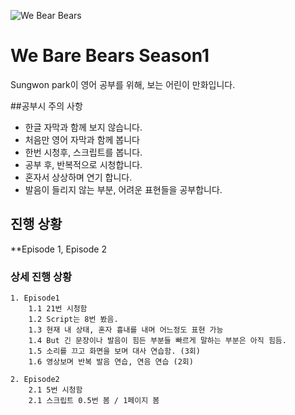 ![We Bear Bears](http://i.newsarama.com/images/i/000/152/747/i02/Bears_Logo.jpg?1439493495)
# We Bare Bears Season1
Sungwon park이 영어 공부를 위해, 보는 어린이 만화입니다.

##공부시 주의 사항

- 한글 자막과 함께 보지 않습니다.
- 처음만 영어 자막과 함께 봅니다
- 한번 시청후, 스크립트를 봅니다.
- 공부 후, 반복적으로 시청합니다.
- 혼자서 상상하며 연기 합니다.
- 발음이 들리지 않는 부분, 어려운 표현들을 공부합니다.

## 진행 상황
**Episode 1, Episode 2

### 상세 진행 상황
    1. Episode1 
        1.1 21번 시청함
        1.2 Script는 8번 봤음.
        1.3 현재 내 상태, 혼자 흉내를 내며 어느정도 표현 가능
        1.4 But 긴 문장이나 발음이 힘든 부분들 빠르게 말하는 부분은 아직 힘듬.
        1.5 소리를 끄고 화면을 보며 대사 연습함. (3회)
        1.6 영상보며 반복 발음 연습, 연음 연습 (2회)

    2. Episode2 
        2.1 5번 시청함
        2.1 스크립트 0.5번 봄 / 1페이지 봄 